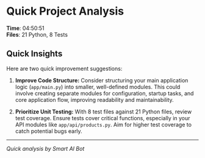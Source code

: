 # Quick Project Analysis

**Time**: 04:50:51  
**Files**: 21 Python, 8 Tests

## Quick Insights

Here are two quick improvement suggestions:

1.  **Improve Code Structure:** Consider structuring your main application logic (`app/main.py`) into smaller, well-defined modules.  This could involve creating separate modules for configuration, startup tasks, and core application flow, improving readability and maintainability.

2.  **Prioritize Unit Testing:**  With 8 test files against 21 Python files, review test coverage.  Ensure tests cover critical functions, especially in your API modules like `app/api/products.py`. Aim for higher test coverage to catch potential bugs early.


---
*Quick analysis by Smart AI Bot*
